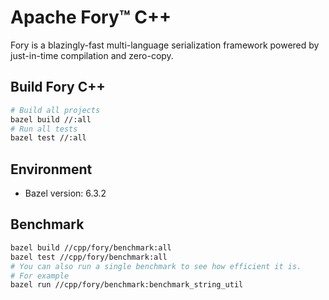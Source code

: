 # Apache Fory™ C++

Fory is a blazingly-fast multi-language serialization framework powered by just-in-time compilation and zero-copy.

## Build Fory C++

```bash
# Build all projects
bazel build //:all
# Run all tests
bazel test //:all
```

## Environment

- Bazel version: 6.3.2

## Benchmark

```bash
bazel build //cpp/fory/benchmark:all
bazel test //cpp/fory/benchmark:all
# You can also run a single benchmark to see how efficient it is.
# For example
bazel run //cpp/fory/benchmark:benchmark_string_util
```
